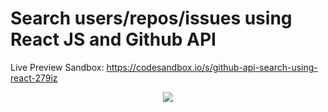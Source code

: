# Search users/repos/issues using React JS and Github API

<p>Live Preview Sandbox: <a href="https://codesandbox.io/s/github-api-search-using-react-279iz">https://codesandbox.io/s/github-api-search-using-react-279iz</a></p>



<p style="text-align: center;"><img src="https://i.imgur.com/5ObewY8.png"></p>
